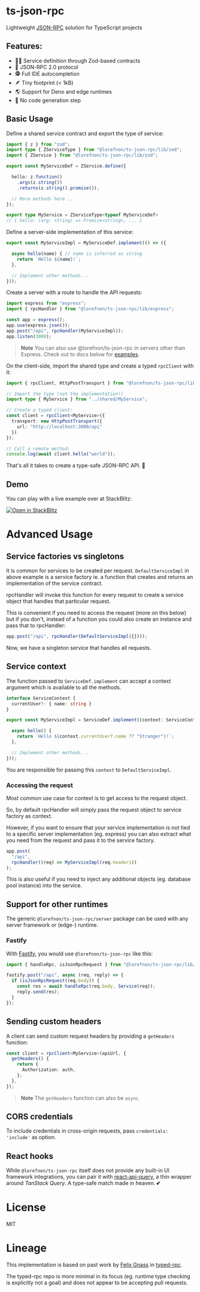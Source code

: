 # ts-json-rpc

Lightweight [JSON-RPC](https://www.jsonrpc.org/specification) solution for TypeScript projects

## Features:

- 👩‍🔧 Service definition through Zod-based contracts
- 📜 JSON-RPC 2.0 protocol
- 🕵️ Full IDE autocompletion
- 🪶 Tiny footprint (< 1kB)
- 🌎 Support for Deno and edge runtimes
- 🚫 No code generation step

## Basic Usage

Define a shared service contract and export the type of service:

```ts
import { z } from "zod";
import type { ZServiceType } from "@lorefnon/ts-json-rpc/lib/zod";
import { ZService } from "@lorefnon/ts-json-rpc/lib/zod";

export const MyServiceDef = ZService.define({

  hello: z.function()
    .args(z.string())
    .returns(z.string().promise()),

  // More methods here ...
});

export type MyService = ZServiceType<typeof MyServiceDef>
// { hello: (arg: string) => Promise<string>, ... }
```

Define a server-side implementation of this service:

```ts
export const MyServiceImpl = MyServiceDef.implement(() => ({

  async hello(name) { // name is inferred as string
    return `Hello ${name}!`;
  },

  // Implement other methods...
}));
```

Create a server with a route to handle the API requests:

```ts
import express from "express";
import { rpcHandler } from "@lorefnon/ts-json-rpc/lib/express";

const app = express();
app.use(express.json());
app.post("/api", rpcHandler(MyServiceImpl));
app.listen(3000);
```

> **Note**
> You can also use @lorefnon/ts-json-rpc in servers other than Express.
> Check out to docs below for [examples](#support-for-other-runtimes).


On the client-side, import the shared type and create a typed `rpcClient` with it:

```ts
import { rpcClient, HttpPostTransport } from "@lorefnon/ts-json-rpc/lib/client";

// Import the type (not the implementation!)
import type { MyService } from "../shared/MyService";

// Create a typed client:
const client = rpcClient<MyService>({
  transport: new HttpPostTransport({
    url: "http://localhost:3000/api"
  })
});

// Call a remote method:
console.log(await client.hello("world"));
```

That's all it takes to create a type-safe JSON-RPC API. 🎉

## Demo

You can play with a live example over at StackBlitz:

[![Open in StackBlitz](https://developer.stackblitz.com/img/open_in_stackblitz.svg)](https://stackblitz.com/edit/typed-rpc-express-qeemgh?file=main.ts)

# Advanced Usage

## Service factories vs singletons

It is common for services to be created per request. `DefaultServiceImpl` in above example
is a service factory ie. a function that creates and returns an implementation of the service contract.

rpcHandler will invoke this function for every request to create a service object that handles that particular
request.

This is convenient if you need to access the request (more on this below) but if you don't, instead of a function
you could also create an instance and pass that to rpcHandler:

```ts
app.post("/api", rpcHandler(DefaultServiceImpl({})));
```

Now, we have a singleton service that handles all requests.

## Service context

The function passed to `ServiceDef.implement` can accept a context argument which is available to all the methods.

```ts
interface ServiceContext {
  currentUser?: { name: string }
}

export const MyServiceImpl = ServiceDef.implement((context: ServiceContext) => ({

  async hello() {
    return `Hello ${context.currentUser?.name ?? "Stranger"}!`;
  },

  // Implement other methods...
}));
```

You are responsible for passing this `context` to `DefaultServiceImpl`.

### Accessing the request

Most common use case for context is to get access to the request object.

So, by default rpcHandler will simply pass the request object to service factory as context.

However, if you want to ensure that your service implementation is not tied to a specific server implementation (eg. express) you can also
extract what you need from the request and pass it to the service factory.

```ts
app.post(
  "/api",
  rpcHandler((req) => MyServiceImpl(req.headers))
);
```

This is also useful if you need to inject any additional objects (eg. database pool instance) into the service.

## Support for other runtimes

The generic `@lorefnon/ts-json-rpc/server` package can be used with any server framework or (edge-) runtime.

### Fastify

With [Fastify](https://www.fastify.io/), you would use `@lorefnon/ts-json-rpc` like this:

```ts
import { handleRpc, isJsonRpcRequest } from "@lorefnon/ts-json-rpc/lib/server";

fastify.post("/api", async (req, reply) => {
  if (isJsonRpcRequest(req.body)) {
    const res = await handleRpc(req.body, Service(req));
    reply.send(res);
  }
});
```


## Sending custom headers

A client can send custom request headers by providing a `getHeaders` function:

```ts
const client = rpcClient<MyService>(apiUrl, {
  getHeaders() {
    return {
      Authorization: auth,
    };
  },
});
```

> **Note**
> The `getHeaders` function can also be `async`.

## CORS credentials

To include credentials in cross-origin requests, pass `credentials: 'include'` as option.

## React hooks

While `@lorefnon/ts-json-rpc` itself does not provide any built-in UI framework integrations,
you can pair it with [react-api-query](https://www.npmjs.com/package/react-api-query),
a thin wrapper around _TanStack Query_. A type-safe match made in heaven. 💕

# License

MIT

# Lineage

This implementation is based on past work by [Felix Gnass](https://indieweb.social/@fgnass)
in [typed-rpc](https://github.com/fgnass/typed-rpc).

The typed-rpc repo is more minimal in its focus (eg. runtime type checking is explicitly not a goal)
and does not appear to be accepting pull requests.